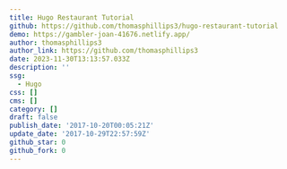 ```yaml
---
title: Hugo Restaurant Tutorial
github: https://github.com/thomasphillips3/hugo-restaurant-tutorial
demo: https://gambler-joan-41676.netlify.app/
author: thomasphillips3
author_link: https://github.com/thomasphillips3
date: 2023-11-30T13:13:57.033Z
description: ''
ssg:
  - Hugo
css: []
cms: []
category: []
draft: false
publish_date: '2017-10-20T00:05:21Z'
update_date: '2017-10-29T22:57:59Z'
github_star: 0
github_fork: 0
---
```

